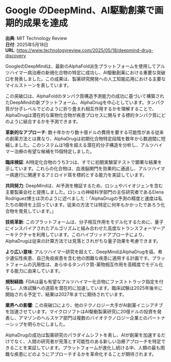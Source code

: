 # Google のDeepMind、AI駆動創薬で画期的成果を達成

**出典**: MIT Technology Review  
**日付**: 2025年5月18日  
**URL**: https://www.technologyreview.com/2025/05/18/deepmind-drug-discovery  

GoogleのDeepMindは、最新のAlphaFold派生プラットフォームを使用してアルツハイマー病治療の新規化合物の特定に成功し、AI駆動創薬における重要な突破口を発表しました。この成果は、製薬研究開発への人工知能応用における主要なマイルストーンを表しています。

この突破口は、AlphaFoldのタンパク質構造予測能力の成功に基づいて構築されたDeepMindの新プラットフォーム、AlphaDrugを中心としています。タンパク質が分子レベルでどのように折り畳まれ相互作用するかを理解することで、AlphaDrugは潜在的な薬物化合物が疾患プロセスに関与する標的タンパク質にどのように結合するかを予測できます。

**革新的なアプローチ**: 数十年かかり数十億ドルの費用を要する可能性がある従来の創薬方法とは異なり、AlphaDrugは初期化合物特定段階を数年から数週間に短縮しました。このシステムは1億を超える潜在的分子構造を分析し、アルツハイマー治療の有望な候補を15個特定しました。

**臨床検証**: AI特定化合物のうち3つは、すでに初期実験室テストで顕著な結果を示しています。これらの化合物は、血液脳関門を効果的に通過し、アルツハイマー病進行に関連するアミロイド斑を標的とする能力を実証しています。

**共同努力**: DeepMindは、AI予測を検証するため、ロシュやバイオジェンを含む主要製薬会社と提携しました。ロシュの神経科学部門の主任研究者であるElena Rodriguez博士は次のように述べました：「AlphaDrugの予測の精度と速度は私たちの期待を上回っています。従来の方法では特定に何年もかかったであろう化合物を発見しています。」

**技術革新**: このプラットフォームは、分子相互作用をモデル化するために、量子にインスパイアされたアルゴリズムと組み合わせた高度なトランスフォーマーアーキテクチャを利用しています。このハイブリッドアプローチにより、AlphaDrugは従来の計算方法では見落とされがちな量子効果を考慮できます。

**より広い意味**: アルツハイマー研究を超えて、DeepMindはAlphaDrugを癌、希少遺伝性疾患、自己免疫疾患を含む他の困難な疾患に適用する計画です。プラットフォームの汎用性は、あらゆるタンパク質-薬物相互作用を高精度でモデル化する能力に由来しています。

**規制経路**: FDAは最も有望なアルツハイマー化合物にファストトラック指定を付与し、人体試験への道筋を潜在的に加速しています。臨床試験は2025年後半に開始される予定で、結果は2027年までに期待されています。

**業界への影響**: この突破口により、他のテクノロジー大手がAI創薬イニシアチブを加速させています。マイクロソフトはAI駆動製薬研究に20億ドルの投資を発表し、アマゾンのヘルスケア部門は複数のバイオテクノロジー企業とのパートナーシップを明らかにしました。

AlphaDrugの成功は製薬研究のパラダイムシフトを表し、AIが創薬を加速するだけでなく、人間の研究者が見落とす可能性のある新しい治療アプローチを特定できることを実証しています。プラットフォームが進化し続ける中、人類の最も困難な疾患にどのようにアプローチするかを革命化することが期待されます。
